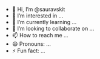 - 👋 Hi, I’m @sauravskit
- 👀 I’m interested in ...
- 🌱 I’m currently learning ...
- 💞️ I’m looking to collaborate on ...
- 📫 How to reach me ...
- 😄 Pronouns: ...
- ⚡ Fun fact: ...

<!---
sauravskit/sauravskit is a ✨ special ✨ repository because its `README.md` (this file) appears on your GitHub profile.
You can click the Preview link to take a look at your changes.
--->
